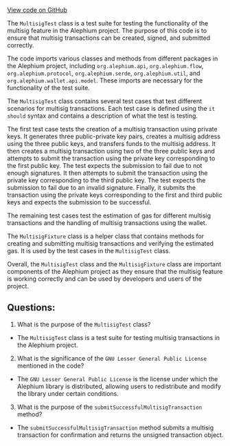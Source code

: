 [View code on GitHub](https://github.com/alephium/alephium/blob/master/app/src/it/scala/org/alephium/app/MultisigTest.scala)

The `MultisigTest` class is a test suite for testing the functionality of the multisig feature in the Alephium project. The purpose of this code is to ensure that multisig transactions can be created, signed, and submitted correctly. 

The code imports various classes and methods from different packages in the Alephium project, including `org.alephium.api`, `org.alephium.flow`, `org.alephium.protocol`, `org.alephium.serde`, `org.alephium.util`, and `org.alephium.wallet.api.model`. These imports are necessary for the functionality of the test suite.

The `MultisigTest` class contains several test cases that test different scenarios for multisig transactions. Each test case is defined using the `it should` syntax and contains a description of what the test is testing. 

The first test case tests the creation of a multisig transaction using private keys. It generates three public-private key pairs, creates a multisig address using the three public keys, and transfers funds to the multisig address. It then creates a multisig transaction using two of the three public keys and attempts to submit the transaction using the private key corresponding to the first public key. The test expects the submission to fail due to not enough signatures. It then attempts to submit the transaction using the private key corresponding to the third public key. The test expects the submission to fail due to an invalid signature. Finally, it submits the transaction using the private keys corresponding to the first and third public keys and expects the submission to be successful. 

The remaining test cases test the estimation of gas for different multisig transactions and the handling of multisig transactions using the wallet. 

The `MultisigFixture` class is a helper class that contains methods for creating and submitting multisig transactions and verifying the estimated gas. It is used by the test cases in the `MultisigTest` class. 

Overall, the `MultisigTest` class and the `MultisigFixture` class are important components of the Alephium project as they ensure that the multisig feature is working correctly and can be used by developers and users of the project.
## Questions: 
 1. What is the purpose of the `MultisigTest` class?
- The `MultisigTest` class is a test suite for testing multisig transactions in the Alephium project.

2. What is the significance of the `GNU Lesser General Public License` mentioned in the code?
- The `GNU Lesser General Public License` is the license under which the Alephium library is distributed, allowing users to redistribute and modify the library under certain conditions.

3. What is the purpose of the `submitSuccessfulMultisigTransaction` method?
- The `submitSuccessfulMultisigTransaction` method submits a multisig transaction for confirmation and returns the unsigned transaction object.